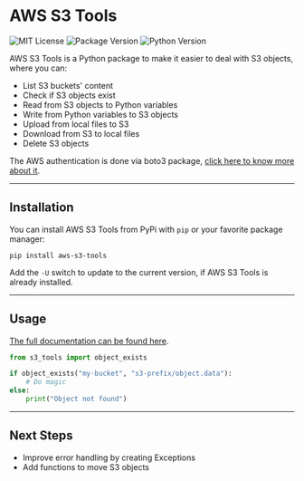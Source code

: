 # AWS S3 Tools

![MIT License](https://img.shields.io/pypi/l/aws-s3-tools)
![Package Version](https://img.shields.io/pypi/v/aws-s3-tools)
![Python Version](https://img.shields.io/pypi/pyversions/aws-s3-tools)

AWS S3 Tools is a Python package to make it easier to deal with S3 objects, where you can:

- List S3 buckets' content
- Check if S3 objects exist
- Read from S3 objects to Python variables
- Write from Python variables to S3 objects
- Upload from local files to S3
- Download from S3 to local files
- Delete S3 objects

The AWS authentication is done via boto3 package, [click here to know more about it](https://boto3.amazonaws.com/v1/documentation/api/latest/guide/credentials.html).

---

## Installation

You can install AWS S3 Tools from PyPi with `pip` or your favorite package manager:

    pip install aws-s3-tools

Add the ``-U`` switch to update to the current version, if AWS S3 Tools is already installed.

---

## Usage

[The full documentation can be found here]().

```python
from s3_tools import object_exists

if object_exists("my-bucket", "s3-prefix/object.data"):
    # Do magic
else:
    print("Object not found")
```

---

## Next Steps

- Improve error handling by creating Exceptions
- Add functions to move S3 objects
